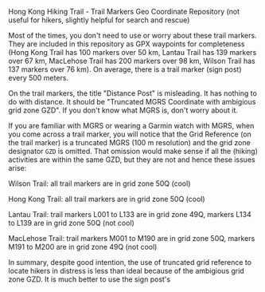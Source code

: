 Hong Kong Hiking Trail - Trail Markers Geo Coordinate Repository (not useful for hikers, slightly helpful for search and rescue)

Most of the times, you don't need to use or worry about these trail markers.
They are included in this repository as GPX waypoints for completeness (Hong Kong Trail has 100 markers over 50 km, Lantau Trail has 139 markers over 67 km, MacLehose Trail has 200 markers over 98 km, Wilson Trail has 137 markers over 76 km). On average, there is a trail marker (sign post) every 500 meters.

On the trail markers, the title "Distance Post" is misleading. It has nothing to do with distance. It should be "Truncated MGRS Coordinate with ambigious grid zone GZD". If you don't know what MGRS is, don't worry about it.

If you are familiar with MGRS or wearing a Garmin watch with MGRS, when you come across a trail marker, you will notice that the Grid Reference (on the trail marker) is a truncated MGRS (100 m resolution) and the grid zone designator `GZD` is omitted.
That omission would make sense if all the (hiking) activities are within the same GZD, but they are not and hence these issues arise:

Wilson Trail: all trail markers are in grid zone 50Q (cool)

Hong Kong Trail: all trail markers are in grid zone 50Q (cool)

Lantau Trail: trail markers L001 to L133 are in grid zone 49Q, markers L134 to L139 are in grid zone 50Q (not cool)

MacLehose Trail: trail markers M001 to M190 are in grid zone 50Q, markers M191 to M200 are in grid zone 49Q (not cool)

In summary, despite good intention, the use of truncated grid reference to locate hikers in distress is less than ideal because of the ambigious grid zone GZD. It is much better to use the sign post's 
